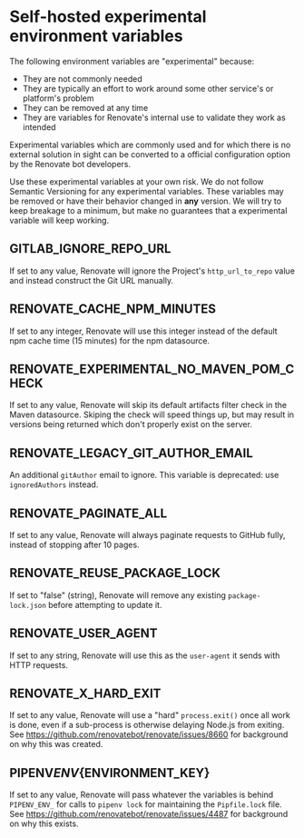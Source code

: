 # Self-hosted experimental environment variables

The following environment variables are "experimental" because:

- They are not commonly needed
- They are typically an effort to work around some other service's or platform's problem
- They can be removed at any time
- They are variables for Renovate's internal use to validate they work as intended

Experimental variables which are commonly used and for which there is no external solution in sight can be converted to a official configuration option by the Renovate bot developers.

Use these experimental variables at your own risk.
We do not follow Semantic Versioning for any experimental variables.
These variables may be removed or have their behavior changed in **any** version.
We will try to keep breakage to a minimum, but make no guarantees that a experimental variable will keep working.

## GITLAB_IGNORE_REPO_URL

If set to any value, Renovate will ignore the Project's `http_url_to_repo` value and instead construct the Git URL manually.

## RENOVATE_CACHE_NPM_MINUTES

If set to any integer, Renovate will use this integer instead of the default npm cache time (15 minutes) for the npm datasource.

## RENOVATE_EXPERIMENTAL_NO_MAVEN_POM_CHECK

If set to any value, Renovate will skip its default artifacts filter check in the Maven datasource.
Skiping the check will speed things up, but may result in versions being returned which don't properly exist on the server.

## RENOVATE_LEGACY_GIT_AUTHOR_EMAIL

An additional `gitAuthor` email to ignore.
This variable is deprecated: use `ignoredAuthors` instead.

## RENOVATE_PAGINATE_ALL

If set to any value, Renovate will always paginate requests to GitHub fully, instead of stopping after 10 pages.

## RENOVATE_REUSE_PACKAGE_LOCK

If set to "false" (string), Renovate will remove any existing `package-lock.json` before attempting to update it.

## RENOVATE_USER_AGENT

If set to any string, Renovate will use this as the `user-agent` it sends with HTTP requests.

## RENOVATE_X_HARD_EXIT

If set to any value, Renovate will use a "hard" `process.exit()` once all work is done, even if a sub-process is otherwise delaying Node.js from exiting.
See <https://github.com/renovatebot/renovate/issues/8660> for background on why this was created.

## PIPENV*ENV*{ENVIRONMENT_KEY}

If set to any value, Renovate will pass whatever the variables is behind `PIPENV_ENV_` for calls to `pipenv lock` for maintaining
the `Pipfile.lock` file.
See <https://github.com/renovatebot/renovate/issues/4487> for background on why this exists.
